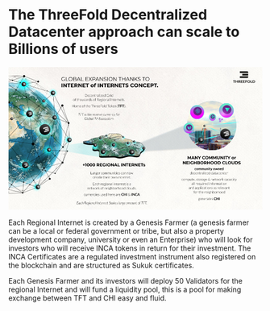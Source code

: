 # The ThreeFold Decentralized Datacenter approach can scale to Billions of users

![image alt text](img/internet_internets.png)

Each Regional Internet is created by a Genesis Farmer (a genesis farmer can be a local or federal government or tribe, but also a property development company,  university or even an Enterprise) who will look for investors who will receive INCA tokens in return for their investment. The INCA Certificates are a regulated investment instrument also registered on the blockchain and are structured as Sukuk certificates.

Each Genesis Farmer and its investors will deploy 50 Validators for the regional Internet and will fund a liquidity pool, this is a pool for making exchange between TFT and CHI easy and fluid.